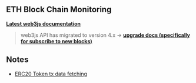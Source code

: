 ## ETH Block Chain Monitoring
**[Latest web3js documentation]("https://docs.web3js.org/")**

>web3js API has migrated to version 4.x
-> **[upgrade docs (specifically for subscribe to new blocks)]("https://docs.web3js.org/guides/web3_upgrade_guide/x/subscribe_migration_guide/")**

## Notes
- [ERC20 Token tx data fetching](https://github.com/patty111/blockchain-ESG/blob/master/Ethers/ERC20-token-tx-fetching.md)
